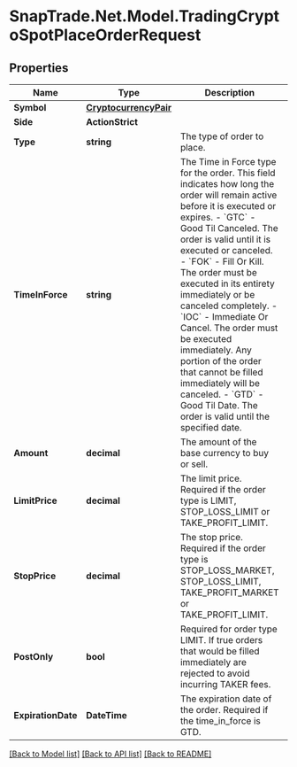 # SnapTrade.Net.Model.TradingCryptoSpotPlaceOrderRequest

## Properties

Name | Type | Description | Notes
------------ | ------------- | ------------- | -------------
**Symbol** | [**CryptocurrencyPair**](CryptocurrencyPair.md) |  | 
**Side** | **ActionStrict** |  | 
**Type** | **string** | The type of order to place. | 
**TimeInForce** | **string** | The Time in Force type for the order. This field indicates how long the order will remain active before it is executed or expires.   - &#x60;GTC&#x60; - Good Til Canceled. The order is valid until it is executed or canceled.   - &#x60;FOK&#x60; - Fill Or Kill. The order must be executed in its entirety immediately or be canceled completely.   - &#x60;IOC&#x60; - Immediate Or Cancel. The order must be executed immediately. Any portion of the order that cannot be filled immediately will be canceled.   - &#x60;GTD&#x60; - Good Til Date. The order is valid until the specified date.  | 
**Amount** | **decimal** | The amount of the base currency to buy or sell. | 
**LimitPrice** | **decimal** | The limit price. Required if the order type is LIMIT, STOP_LOSS_LIMIT or TAKE_PROFIT_LIMIT. | [optional] 
**StopPrice** | **decimal** | The stop price. Required if the order type is STOP_LOSS_MARKET, STOP_LOSS_LIMIT, TAKE_PROFIT_MARKET or TAKE_PROFIT_LIMIT. | [optional] 
**PostOnly** | **bool** | Required for order type LIMIT. If true orders that would be filled immediately are rejected to avoid incurring TAKER fees. | [optional] 
**ExpirationDate** | **DateTime** | The expiration date of the order. Required if the time_in_force is GTD. | [optional] 

[[Back to Model list]](../README.md#documentation-for-models) [[Back to API list]](../README.md#documentation-for-api-endpoints) [[Back to README]](../README.md)

